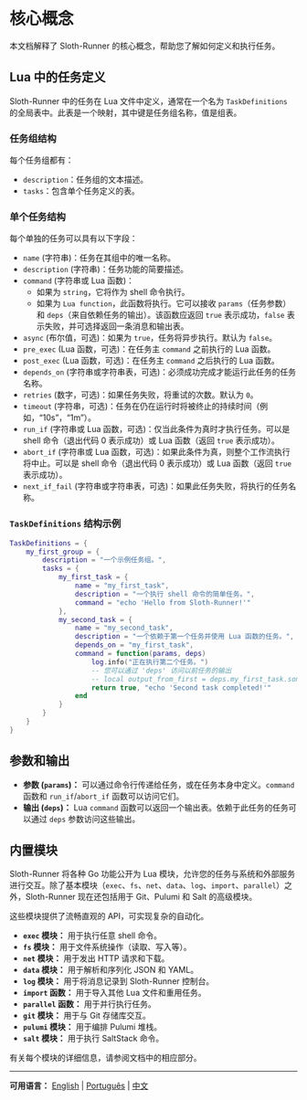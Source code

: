 # 核心概念

本文档解释了 Sloth-Runner 的核心概念，帮助您了解如何定义和执行任务。

## Lua 中的任务定义

Sloth-Runner 中的任务在 Lua 文件中定义，通常在一个名为 `TaskDefinitions` 的全局表中。此表是一个映射，其中键是任务组名称，值是组表。

### 任务组结构

每个任务组都有：
*   `description`：任务组的文本描述。
*   `tasks`：包含单个任务定义的表。

### 单个任务结构

每个单独的任务可以具有以下字段：

*   `name` (字符串)：任务在其组中的唯一名称。
*   `description` (字符串)：任务功能的简要描述。
*   `command` (字符串或 Lua 函数)：
    *   如果为 `string`，它将作为 shell 命令执行。
    *   如果为 `Lua function`，此函数将执行。它可以接收 `params`（任务参数）和 `deps`（来自依赖任务的输出）。该函数应返回 `true` 表示成功，`false` 表示失败，并可选择返回一条消息和输出表。
*   `async` (布尔值，可选)：如果为 `true`，任务将异步执行。默认为 `false`。
*   `pre_exec` (Lua 函数，可选)：在任务主 `command` 之前执行的 Lua 函数。
*   `post_exec` (Lua 函数，可选)：在任务主 `command` 之后执行的 Lua 函数。
*   `depends_on` (字符串或字符串表，可选)：必须成功完成才能运行此任务的任务名称。
*   `retries` (数字，可选)：如果任务失败，将重试的次数。默认为 `0`。
*   `timeout` (字符串，可选)：任务在仍在运行时将被终止的持续时间（例如，“10s”，“1m”）。
*   `run_if` (字符串或 Lua 函数，可选)：仅当此条件为真时才执行任务。可以是 shell 命令（退出代码 0 表示成功）或 Lua 函数（返回 `true` 表示成功）。
*   `abort_if` (字符串或 Lua 函数，可选)：如果此条件为真，则整个工作流执行将中止。可以是 shell 命令（退出代码 0 表示成功）或 Lua 函数（返回 `true` 表示成功）。
*   `next_if_fail` (字符串或字符串表，可选)：如果此任务失败，将执行的任务名称。

### `TaskDefinitions` 结构示例

```lua
TaskDefinitions = {
    my_first_group = {
        description = "一个示例任务组。",
        tasks = {
            my_first_task = {
                name = "my_first_task",
                description = "一个执行 shell 命令的简单任务。",
                command = "echo 'Hello from Sloth-Runner!'"
            },
            my_second_task = {
                name = "my_second_task",
                description = "一个依赖于第一个任务并使用 Lua 函数的任务。",
                depends_on = "my_first_task",
                command = function(params, deps)
                    log.info("正在执行第二个任务。")
                    -- 您可以通过 'deps' 访问以前任务的输出
                    -- local output_from_first = deps.my_first_task.some_output
                    return true, "echo 'Second task completed!'"
                end
            }
        }
    }
}
```

## 参数和输出

*   **参数 (`params`)：** 可以通过命令行传递给任务，或在任务本身中定义。`command` 函数和 `run_if`/`abort_if` 函数可以访问它们。
*   **输出 (`deps`)：** Lua `command` 函数可以返回一个输出表。依赖于此任务的任务可以通过 `deps` 参数访问这些输出。

## 内置模块

Sloth-Runner 将各种 Go 功能公开为 Lua 模块，允许您的任务与系统和外部服务进行交互。除了基本模块（`exec`、`fs`、`net`、`data`、`log`、`import`、`parallel`）之外，Sloth-Runner 现在还包括用于 Git、Pulumi 和 Salt 的高级模块。

这些模块提供了流畅直观的 API，可实现复杂的自动化。

*   **`exec` 模块：** 用于执行任意 shell 命令。
*   **`fs` 模块：** 用于文件系统操作（读取、写入等）。
*   **`net` 模块：** 用于发出 HTTP 请求和下载。
*   **`data` 模块：** 用于解析和序列化 JSON 和 YAML。
*   **`log` 模块：** 用于将消息记录到 Sloth-Runner 控制台。
*   **`import` 函数：** 用于导入其他 Lua 文件和重用任务。
*   **`parallel` 函数：** 用于并行执行任务。
*   **`git` 模块：** 用于与 Git 存储库交互。
*   **`pulumi` 模块：** 用于编排 Pulumi 堆栈。
*   **`salt` 模块：** 用于执行 SaltStack 命令。

有关每个模块的详细信息，请参阅文档中的相应部分。

---
**可用语言：**
[English](../en/core-concepts.md) | [Português](../pt/core-concepts.md) | [中文](./core-concepts.md)
